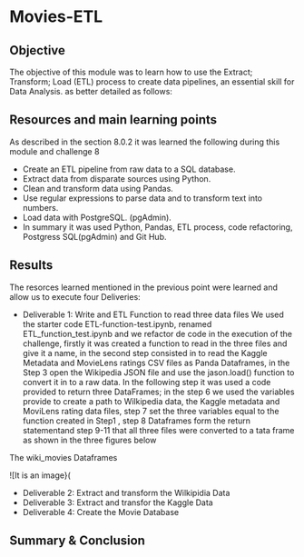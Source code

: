 # Movies-ETL
##  Objective
The objective of this module was to learn how to use the Extract; Transform; Load (ETL) process to create data pipelines, an essential skill for Data Analysis.
as better detailed as follows:
##  Resources and main learning points
As described in the section 8.0.2 it was learned the following during this module and challenge 8
* Create an ETL pipeline from raw data to a SQL database.
* Extract data from disparate sources using Python.
* Clean and transform data using Pandas.
* Use regular expressions to parse data and to transform text into numbers.
* Load data with PostgreSQL.  (pgAdmin).
* In summary it was used Python, Pandas, ETL process, code refactoring, Postgress SQL(pgAdmin) and Git Hub.
##  Results
The resorces learned mentioned in the previous point were learned and allow us to execute four Deliveries:
* Deliverable 1: Write and ETL Function to read three data files 
We used the starter code  ETL-function-test.ipynb, renamed ETL_function_test.ipynb and we refactor de code in the execution of the challenge, firstly it was created a function to read in the three files and give it a name, in the second step consisted in to read the Kaggle Metadata and MovieLens ratings CSV files as Panda Dataframes, in the Step 3 open the Wikipedia JSON file and use the jason.load() function to convert it in to a raw data. In the following step it was used a code provided to return three DataFrames; in the step 6 we used the variables provide to create a path to Wilkipedia data, the Kaggle metadata and MoviLens rating data files, step 7 set the three variables equal to the function created in Step1 , step 8 Dataframes form the return statementand step 9-11 that all three files were converted to a tata frame as shown in the three figures below

The wiki_movies Dataframes

![It is an image}(

* Deliverable 2: Extract and transform the Wilkipidia Data
* Deliverable 3: Extract and transfor the Kaggle Data
* Deliverable 4: Create the Movie Database

##  Summary & Conclusion
